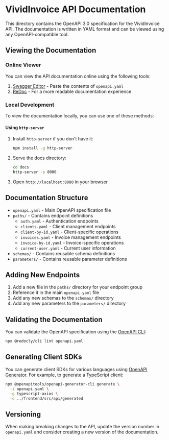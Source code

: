# VividInvoice API Documentation

This directory contains the OpenAPI 3.0 specification for the VividInvoice API. The documentation is written in YAML format and can be viewed using any OpenAPI-compatible tool.

## Viewing the Documentation

### Online Viewer

You can view the API documentation online using the following tools:

1. [Swagger Editor](https://editor.swagger.io/) - Paste the contents of `openapi.yaml`
2. [ReDoc](https://redocly.github.io/redoc/) - For a more readable documentation experience

### Local Development

To view the documentation locally, you can use one of these methods:

#### Using `http-server`

1. Install `http-server` if you don't have it:
   ```bash
   npm install -g http-server
   ```

2. Serve the docs directory:
   ```bash
   cd docs
   http-server -p 8080
   ```

3. Open `http://localhost:8080` in your browser

## Documentation Structure

- `openapi.yaml` - Main OpenAPI specification file
- `paths/` - Contains endpoint definitions
  - `auth.yaml` - Authentication endpoints
  - `clients.yaml` - Client management endpoints
  - `client-by-id.yaml` - Client-specific operations
  - `invoices.yaml` - Invoice management endpoints
  - `invoice-by-id.yaml` - Invoice-specific operations
  - `current-user.yaml` - Current user information
- `schemas/` - Contains reusable schema definitions
- `parameters/` - Contains reusable parameter definitions

## Adding New Endpoints

1. Add a new file in the `paths/` directory for your endpoint group
2. Reference it in the main `openapi.yaml` file
3. Add any new schemas to the `schemas/` directory
4. Add any new parameters to the `parameters/` directory

## Validating the Documentation

You can validate the OpenAPI specification using the [OpenAPI CLI](https://github.com/Redocly/openapi-cli):

```bash
npx @redocly/cli lint openapi.yaml
```

## Generating Client SDKs

You can generate client SDKs for various languages using [OpenAPI Generator](https://openapi-generator.tech/). For example, to generate a TypeScript client:

```bash
npx @openapitools/openapi-generator-cli generate \
  -i openapi.yaml \
  -g typescript-axios \
  -o ../frontend/src/api/generated
```

## Versioning

When making breaking changes to the API, update the version number in `openapi.yaml` and consider creating a new version of the documentation.
